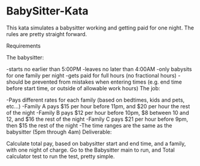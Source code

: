 # BabySitter-Kata
This kata simulates a babysitter working and getting paid for one night. The rules are pretty straight forward.

Requirements

The babysitter:

-starts no earlier than 5:00PM
-leaves no later than 4:00AM
-only babysits for one family per night
-gets paid for full hours (no fractional hours)
-should be prevented from mistakes when entering times (e.g. end time before start time, or outside of allowable work hours)
The job:

-Pays different rates for each family (based on bedtimes, kids and pets, etc...)
-Family A pays $15 per hour before 11pm, and $20 per hour the rest of the night
-Family B pays $12 per hour before 10pm, $8 between 10 and 12, and $16 the rest of the night
-Family C pays $21 per hour before 9pm, then $15 the rest of the night
-The time ranges are the same as the babysitter (5pm through 4am)
Deliverable:

Calculate total pay, based on babysitter start and end time, and a family, with one night of charge.
Go to the Babysitter main to run, and Total calculator test to run the test, pretty simple.


